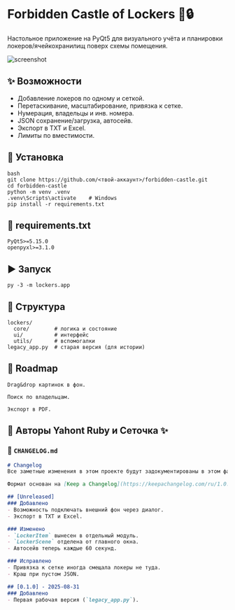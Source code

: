 # Forbidden Castle of Lockers 🏰🔒

Настольное приложение на PyQt5 для визуального учёта и планировки локеров/ячейкохранилищ поверх схемы помещения.

![screenshot](docs/screenshot.png)

## ✨ Возможности
- Добавление локеров по одному и сеткой.
- Перетаскивание, масштабирование, привязка к сетке.
- Нумерация, владельцы и инв. номера.
- JSON сохранение/загрузка, автосейв.
- Экспорт в TXT и Excel.
- Лимиты по вместимости.

## 🚀 Установка
```
bash
git clone https://github.com/<твой-аккаунт>/forbidden-castle.git
cd forbidden-castle
python -m venv .venv
.venv\Scripts\activate    # Windows
pip install -r requirements.txt
```

## 📄 requirements.txt
```
PyQt5>=5.15.0
openpyxl>=3.1.0
```

## ▶️ Запуск
```
py -3 -m lockers.app
```
## 📂 Структура
```
lockers/
  core/        # логика и состояние
  ui/          # интерфейс
  utils/       # вспомогалки
legacy_app.py  # старая версия (для истории)

```

## 📌 Roadmap
 ```
 Drag&drop картинок в фон.

 Поиск по владельцам.

 Экспорт в PDF.
```

👥 Авторы
Yahont Ruby и
Сеточка ✨
---

### 📄 `CHANGELOG.md`

```markdown
# Changelog
Все заметные изменения в этом проекте будут задокументированы в этом файле.

Формат основан на [Keep a Changelog](https://keepachangelog.com/ru/1.0.0/).

## [Unreleased]
### Добавлено
- Возможность подключать внешний фон через диалог.
- Экспорт в TXT и Excel.

### Изменено
- `LockerItem` вынесен в отдельный модуль.
- `LockerScene` отделена от главного окна.
- Автосейв теперь каждые 60 секунд.

### Исправлено
- Привязка к сетке иногда смещала локеры не туда.
- Краш при пустом JSON.

## [0.1.0] - 2025-08-31
### Добавлено
- Первая рабочая версия (`legacy_app.py`).

